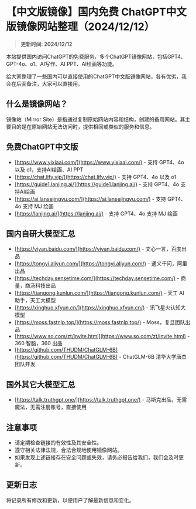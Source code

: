 # 【中文版镜像】国内免费 ChatGPT中文版镜像网站整理（2024/12/12） 

> **更新时间: 2024/12/12**

本站提供国内访问ChatGPT的免费服务，多个ChatGPT镜像网站，包括GPT4、GPT-4o、o1、AI写作、AI PPT、AI绘画等功能。 
 
给大家整理了一些国内可以直接使用的ChatGPT中文版镜像网站，各有优劣，我会在后面备注，大家可以直接用。

## 什么是镜像网站？
镜像站（Mirror Site）是指通过复制原始网站内容和结构，创建的备用网站。其主要目的是在原始网站无法访问时，提供相同或类似的服务和信息。

## 免费ChatGPT中文版

- [https://www.yixiaai.com/](https://www.yixiaai.com/) - 支持 GPT4、4o 以及 o1，支持AI绘画、AI PPT
- [https://chat.lify.vip/](https://chat.lify.vip/) - 支持 GPT4、4o 以及 o1
- [https://guide1.lanjing.ai/](https://guide1.lanjing.ai/) - 支持 GPT4、4o 支持AI绘画
- [https://ai.lansejingyu.com/](https://ai.lansejingyu.com/) - 支持 GPT4、4o 支持 MJ 绘画
- [https://lanjing.ai/](https://lanjing.ai/) - 支持 GPT4、4o 支持 MJ 绘画

## 国内自研大模型汇总

- [https://yiyan.baidu.com/](https://yiyan.baidu.com/) - 文心一言，百度出品
- [https://tongyi.aliyun.com/](https://tongyi.aliyun.com/) - 通义千问，阿里出品
- [https://techday.sensetime.com/](https://techday.sensetime.com/) - 商量，商汤科技出品
- [https://tiangong.kunlun.com/](https://tiangong.kunlun.com/) - 天工 AI 助手，天工大模型
- [https://xinghuo.xfyun.cn/](https://xinghuo.xfyun.cn/) - 讯飞星火认知大模型
- [https://moss.fastnlp.top/](https://moss.fastnlp.top/) - Moss，复旦团队出品
- [https://www.so.com/zt/invite.html](https://www.so.com/zt/invite.html) - 360 智脑，360 出品
- [https://github.com/THUDM/ChatGLM-6B](https://github.com/THUDM/ChatGLM-6B) - ChatGLM-6B 清华大学唐杰团队开发

## 国外其它大模型汇总

- [https://talk.truthgpt.one/](https://talk.truthgpt.one/) - 马斯克出品，无需魔法，无需注册账号，直接使用

## 注意事项

- 请定期检查链接的有效性及其安全性。
- 遵守相关法律法规，合法合规地使用镜像网站。
- 如果发现上述链接存在安全问题或失效，请务必报告给我们，我们会及时更新。

## 更新日志

将记录所有修改和更新，以便用户了解最新信息和变化。
